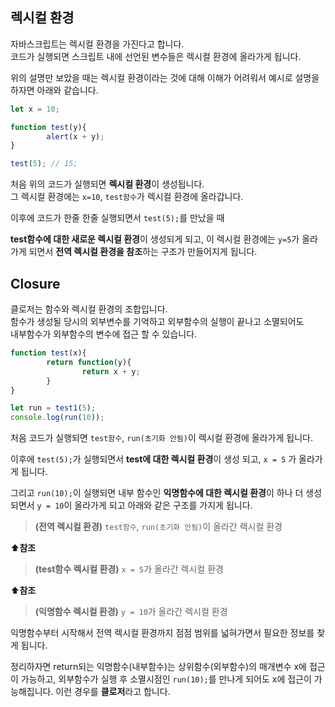 ## 렉시컬 환경

자바스크립트는 렉시컬 환경을 가진다고 합니다.  
코드가 실행되면 스크립트 내에 선언된 변수들은 렉시컬 환경에 올라가게 됩니다.  
  
위의 설명만 보았을 때는 렉시컬 환경이라는 것에 대해 이해가 어려워서 예시로 설명을 하자면 아래와 같습니다.

```javascript
let x = 10;

function test(y){
		alert(x + y);
}

test(5); // 15;
```

처음 위의 코드가 실행되면 **렉시컬 환경**이 생성됩니다.  
그 렉시컬 환경에는 ```x=10```, ```test함수```가 렉시컬 환경에 올라갑니다.  
  
이후에 코드가 한줄 한줄 실행되면서 ```test(5);```를 만났을 때  

**test함수에 대한 새로운 렉시컬 환경**이 생성되게 되고, 이 렉시컬 환경에는 ```y=5```가 올라가게 되면서 **전역 렉시컬 환경을 참조**하는 구조가 만들어지게 됩니다.  
  

## Closure

클로저는 함수와 렉시컬 환경의 조합입니다.  
함수가 생성될 당시의 외부변수를 기억하고 외부함수의 실행이 끝나고 소멸되어도  
내부함수가 외부함수의 변수에 접근 할 수 있습니다.

```javascript
function test(x){
		return function(y){
				return x + y;
		}
}

let run = test1(5);
console.log(run(10));
```

처음 코드가 실행되면 `test함수`, `run(초기화 안됨)`이 렉시컬 환경에 올라가게 됩니다.  
  
이후에 `test(5);`가 실행되면서 **test에 대한 렉시컬 환경**이 생성 되고, `x = 5` 가 올라가게 됩니다.  
  
그리고 `run(10);`이 실행되면 내부 함수인 **익명함수에 대한 렉시컬 환경**이 하나 더 생성되면서 `y = 10`이 올라가게 되고 아래와 같은 구조를 가지게 됩니다.

> **(전역 렉시컬 환경)** `test함수`, `run(초기화 안됨)`이 올라간 렉시컬 환경

⬆️**참조**

> **(test함수 렉시컬 환경)** `x = 5`가 올라간 렉시컬 환경

⬆️**참조**

> **(익명함수 렉시컬 환경)** `y = 10`가 올라간 렉시컬 환경

익명함수부터 시작해서 전역 렉시컬 환경까지 점점 범위를 넓혀가면서 필요한 정보를 찾게 됩니다.  
  
정리하자면 return되는 익명함수(내부함수)는 상위함수(외부함수)의 매개변수 x에 접근이 가능하고, 외부함수가 실행 후 소멸시점인 `run(10);`를 만나게 되어도 x에 접근이 가능해집니다. 이런 경우를 **클로저**라고 합니다.


